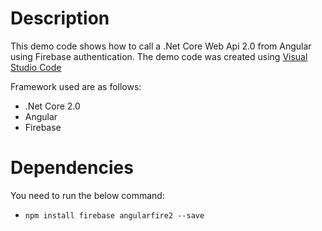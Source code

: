 # Description
This demo code shows how to call a .Net Core Web Api 2.0 from Angular using Firebase authentication.
The demo code was created using [Visual Studio Code](https://code.visualstudio.com/download)

Framework used are as follows:
- .Net Core 2.0
- Angular
- Firebase

# Dependencies
You need to run the below command:
- `npm install firebase angularfire2 --save`

